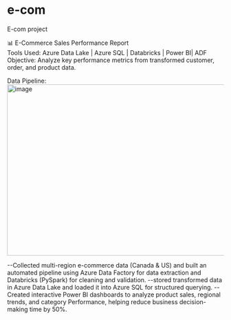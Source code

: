 # e-com
E-com project 

📊 E-Commerce Sales Performance Report	
Tools Used: Azure Data Lake | Azure SQL | Databricks | Power BI| ADF
Objective: Analyze key performance metrics from transformed customer, order, and product data.

Data Pipeline:
<img width="1004" height="397" alt="image" src="https://github.com/user-attachments/assets/69b6364d-ac65-4408-8bfa-8aa0fa457dab" />


--Collected multi-region e-commerce data (Canada & US) and built an automated pipeline using Azure Data Factory for data extraction and Databricks (PySpark) for cleaning and validation. 
--stored transformed data in Azure Data Lake and loaded it into Azure SQL for structured querying. 
--Created interactive Power BI dashboards to analyze product sales, regional trends, and category Performance, helping reduce business decision-making time by 50%.
